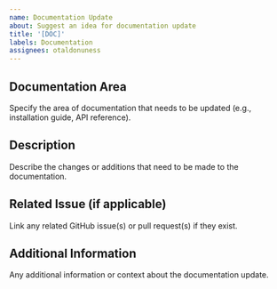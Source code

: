 ```yaml
---
name: Documentation Update
about: Suggest an idea for documentation update
title: '[DOC]'
labels: Documentation
assignees: otaldonuness
---
```


## Documentation Area

Specify the area of documentation that needs to be updated (e.g., installation guide, API reference).

## Description

Describe the changes or additions that need to be made to the documentation.

## Related Issue (if applicable)

Link any related GitHub issue(s) or pull request(s) if they exist.

## Additional Information

Any additional information or context about the documentation update.
